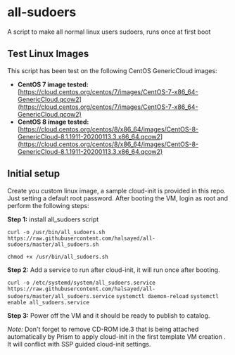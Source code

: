 # all-sudoers
A script to make all normal linux users sudoers, runs once at first boot


## Test Linux Images

This script has been test on the following CentOS GenericCloud images:
- **CentOS 7 image tested:** [https://cloud.centos.org/centos/7/images/CentOS-7-x86_64-GenericCloud.qcow2](https://cloud.centos.org/centos/7/images/CentOS-7-x86_64-GenericCloud.qcow2)
- **CentOS 8 image tested:** [https://cloud.centos.org/centos/8/x86_64/images/CentOS-8-GenericCloud-8.1.1911-20200113.3.x86_64.qcow2](https://cloud.centos.org/centos/8/x86_64/images/CentOS-8-GenericCloud-8.1.1911-20200113.3.x86_64.qcow2)


## Initial setup

Create you custom linux image, a sample cloud-init is provided in this repo. Just setting a default root password. After booting the VM, login as root and perform the following steps:


**Step 1:** install all_sudoers script

`curl -o /usr/bin/all_sudoers.sh https://raw.githubusercontent.com/halsayed/all-sudoers/master/all_sudoers.sh`

`chmod +x /usr/bin/all_sudoers.sh`


**Step 2:** Add a service to run after cloud-init, it will run once after booting.

`curl -o /etc/systemd/system/all_sudoers.service https://raw.githubusercontent.com/halsayed/all-sudoers/master/all_sudoers.service`
`systemctl daemon-reload`
`systemctl enable all_sudoers.service`


**Step 3:** Power off the VM and it should be ready to publish to catalog.

_Note:_ Don't forget to remove CD-ROM ide.3 that is being attached automatically by Prism to apply cloud-init in the first template VM creation . It will conflict with SSP guided cloud-init settings.
